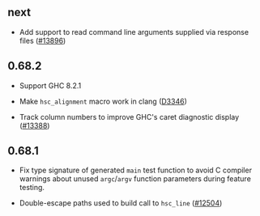 ## next

 - Add support to read command line arguments supplied via response files
   ([#13896](https://ghc.haskell.org/trac/ghc/ticket/13388))

## 0.68.2

 - Support GHC 8.2.1

 - Make `hsc_alignment` macro work in clang
   ([D3346](https://phabricator.haskell.org/D3346))

 - Track column numbers to improve GHC's caret diagnostic display
   ([#13388](https://ghc.haskell.org/trac/ghc/ticket/13388))

## 0.68.1

 - Fix type signature of generated `main` test function
   to avoid C compiler warnings about unused `argc`/`argv`
   function parameters during feature testing.

 - Double-escape paths used to build call to `hsc_line`
   ([#12504](http://ghc.haskell.org/ticket/12504))
